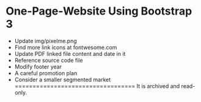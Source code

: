 One-Page-Website Using Bootstrap 3
==================================
- Update img/pixelme.png
- Find more link icons at fontwesome.com
- Update PDF linked file content and date in it
- Reference source code file
- Modify footer year
- A careful promotion plan
- Consider a smaller segmented market
==================================
It is archived and read-only.